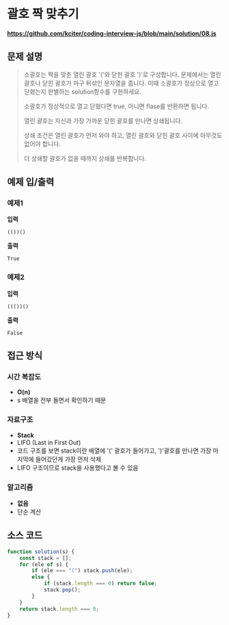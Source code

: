 # 괄호 짝 맞추기

**https://github.com/kciter/coding-interview-js/blob/main/solution/08.js**

## 문제 설명

> 소괄호는 짝을 맞춘 열린 괄호 '('와 닫힌 괄호 ')'로 구성합니다. 문제에서는 열린 괄호나 닫힌 괄호가 마구 뒤섞인 문자열을 줍니다. 이때 소괄호가 정상으로 열고 닫혔는지 판별하는 solution함수를 구현하세요.
>
> 소괄호가 정상적으로 열고 닫혔다면 true, 아니면 flase를 반환하면 됩니다.
>
> 열린 괄호는 자신과 가장 가까운 닫힌 괄호를 만나면 상쇄됩니다.
>
> 상쇄 조건은 열린 괄호가 먼저 와야 하고, 열린 괄호와 닫힌 괄호 사이에 아무것도 없어야 합니다.
>
> 더 상쇄할 괄호가 없을 때까지 상쇄를 반복합니다.

## 예제 입/출력

### 예제1

**입력**

```
(())()
```

**출력**

```
True
```

### 예제2

**입력**

```
((())()
```

**출력**

```
False
```

## 접근 방식

### 시간 복잡도

-   **O(n)**
-   s 배열을 전부 돌면서 확인하기 때문

### 자료구조

-   **Stack**
-   LIFO (Last in First Out)
-   코드 구조를 보면 stack이란 배열에 '(' 괄호가 들어가고, ')'괄호를 만나면 가장 마지막에 들어갔던게 가장 먼저 삭제
-   LIFO 구조이므로 stack을 사용했다고 볼 수 있음

### 알고리즘

-   **없음**
-   단순 계산

## 소스 코드

```javascript
function solution(s) {
    const stack = [];
    for (ele of s) {
        if (ele === "(") stack.push(ele);
        else {
            if (stack.length === 0) return false;
            stack.pop();
        }
    }
    return stack.length === 0;
}
```
